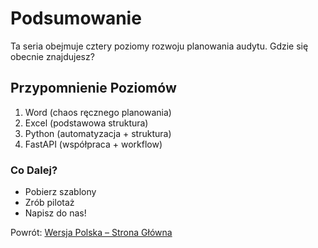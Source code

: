 # Podsumowanie

Ta seria obejmuje cztery poziomy rozwoju planowania audytu. Gdzie się obecnie znajdujesz?

## Przypomnienie Poziomów

1. Word (chaos ręcznego planowania)
2. Excel (podstawowa struktura)
3. Python (automatyzacja + struktura)
4. FastAPI (współpraca + workflow)

### Co Dalej?

- Pobierz szablony
- Zrób pilotaż
- Napisz do nas!

Powrót: [Wersja Polska – Strona Główna](index-pl.md)
